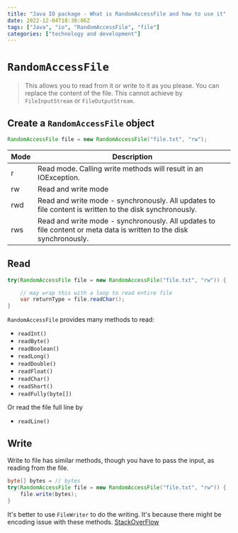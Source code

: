 ```yaml
---
title: "Java IO package - What is RandomAccessFile and how to use it"
date: 2022-12-04T18:38:06Z
tags: ["Java", "io", "RandomAccessFile", "file"]
categories: ["technology and development"]
---
```


# `RandomAccessFile`

> This allows you to read from it or write to it as you please. You can replace the content of the file. This cannot achieve by `FileInputStream` or `FileOutputStream`.

## Create a `RandomAccessFile` object

```java
RandomAccessFile file = new RandomAccessFile("file.txt", "rw");
```

| Mode | Description                                                                                                         |
|------|---------------------------------------------------------------------------------------------------------------------|
| r    | Read mode. Calling write methods will result in an IOException.                                                     |
| rw   | Read and write mode                                                                                                 |
| rwd  | Read and write mode - synchronously. All updates to file content is written to the disk synchronously.              |
| rws  | Read and write mode - synchronously. All updates to file content or meta data is written to the disk synchronously. |


## Read 

```java
try(RandomAccessFile file = new RandomAccessFile("file.txt", "rw")) {

	// may wrap this with a loop to read entire file
	var returnType = file.readChar();
}
```

`RandomAccessFile` provides many methods to read:
- `readInt()`
- `readByte()`
- `readBoolean()`
- `readLong()`
- `readDouble()`
- `readFloat()`
- `readChar()`
- `readShort()`
- `readFully(byte[])`

Or read the file full line by
- `readLine()`

## Write 

Write to file has similar methods, though you have to pass the input, as reading from the file. 
```java
byte[] bytes = // bytes
try(RandomAccessFile file = new RandomAccessFile("file.txt", "rw")) {
	file.write(bytes);
}
```

It's better to use `FileWriter` to do the writing. It's because there might be encoding issue with these methods.
[StackOverFlow](https://stackoverflow.com/questions/65383199/randomaccessfile-writechar-method-writing-nulto-file-and-writeutf-writing-enq)

